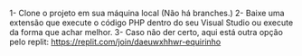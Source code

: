 1- Clone o projeto em sua máquina local (Não há branches.)
2- Baixe uma extensão que execute o código PHP dentro do seu Visual Studio ou execute da forma que achar melhor.
3- Caso não der certo, aqui está outra opção pelo replit:  https://replit.com/join/daeuwxhhwr-equirinho